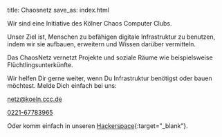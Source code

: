 title: Chaosnetz
save_as: index.html

Wir sind eine Initiative des Kölner Chaos Computer Clubs.

Unser Ziel ist, Menschen zu befähigen digitale Infrastruktur zu benutzen, indem wir sie aufbauen, erweitern und Wissen darüber vermitteln.

Das ChaosNetz vernetzt Projekte und soziale Räume wie beispielsweise Flüchtlingsunterkünfte.

Wir helfen Dir gerne weiter, wenn Du Infrastruktur benötigst oder bauen möchtest. Melde Dich einfach bei uns:

[netz@koeln.ccc.de](mailto:netz@koeln.ccc.de)

[0221-67783965](tel:+4922167783965)

Oder komm einfach in unseren [Hackerspace](https://koeln.ccc.de){:target="_blank"}.
